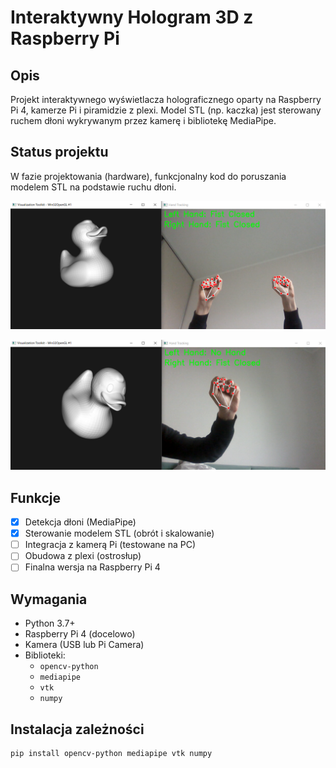 # Interaktywny Hologram 3D z Raspberry Pi

## Opis
Projekt interaktywnego wyświetlacza holograficznego oparty na Raspberry Pi 4, kamerze Pi i piramidzie z plexi. Model STL (np. kaczka) jest sterowany ruchem dłoni wykrywanym przez kamerę i bibliotekę MediaPipe.

## Status projektu
W fazie projektowania (hardware), funkcjonalny kod do poruszania modelem STL na podstawie ruchu dłoni.

<p align="center">
  <img src="image (10).png" alt="rys" width="800">
</p>

<p align="center">
  <img src="image (9).png" alt="rys" width="800">
</p> 

## Funkcje
- [x] Detekcja dłoni (MediaPipe)
- [x] Sterowanie modelem STL (obrót i skalowanie)
- [ ] Integracja z kamerą Pi (testowane na PC)
- [ ] Obudowa z plexi (ostrosłup)
- [ ] Finalna wersja na Raspberry Pi 4

## Wymagania
- Python 3.7+
- Raspberry Pi 4 (docelowo)
- Kamera (USB lub Pi Camera)
- Biblioteki:
  - `opencv-python`
  - `mediapipe`
  - `vtk`
  - `numpy`

## Instalacja zależności
```bash
pip install opencv-python mediapipe vtk numpy
```
